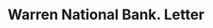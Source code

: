 ---
doi: 10.7916/D8M62XGW
date_other: '1914'
date_other_textual: '1914'
form: correspondence
genre:
- Letters (correspondence)
name:
- Warren National Bank
object_in_context_url: https://biggert.cul.columbia.edu/items/view/ave_biggert_01515
subject_hierarchical_geographic:
- Warren, Pennsylvania, United States
subject_name:
- Warren National Bank
title: Warren National Bank. Letter
sort_title: Warren National Bank. Letter
call_number: ave_biggert_01515
coordinates:
- 41.844166666666666,-79.14250000000001
pid: ave_biggert_01515
identifiers: ave_biggert_01515
thumbnail: https://derivativo-3.library.columbia.edu/iiif/2/ldpd:344011/full/!256,256/0/native.jpg
permalink: "/biggert/ave_biggert_01515/"
layout: iiif-image-page
---